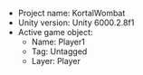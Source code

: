 <!-- UNITY CODE ASSIST INSTRUCTIONS START -->
- Project name: KortalWombat
- Unity version: Unity 6000.2.8f1
- Active game object:
  - Name: Player1
  - Tag: Untagged
  - Layer: Player
<!-- UNITY CODE ASSIST INSTRUCTIONS END -->